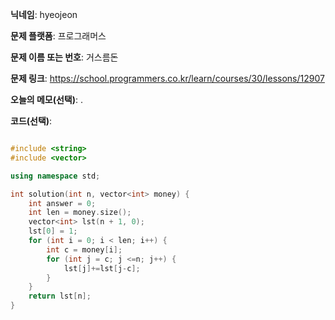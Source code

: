 **닉네임**: hyeojeon

**문제 플랫폼**: 프로그래머스

**문제 이름 또는 번호**: 거스름돈

**문제 링크**: https://school.programmers.co.kr/learn/courses/30/lessons/12907

**오늘의 메모(선택)**: .

**코드(선택)**:

```cpp

#include <string>
#include <vector>

using namespace std;

int solution(int n, vector<int> money) {
    int answer = 0;
    int len = money.size();
    vector<int> lst(n + 1, 0);
    lst[0] = 1;
    for (int i = 0; i < len; i++) {
        int c = money[i];
        for (int j = c; j <=n; j++) {
            lst[j]+=lst[j-c];
        }
    }
    return lst[n];
}

```
